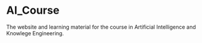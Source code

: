 # AI_Course
The website and learning material for the course in Artificial Intelligence and Knowlege Engineering.
